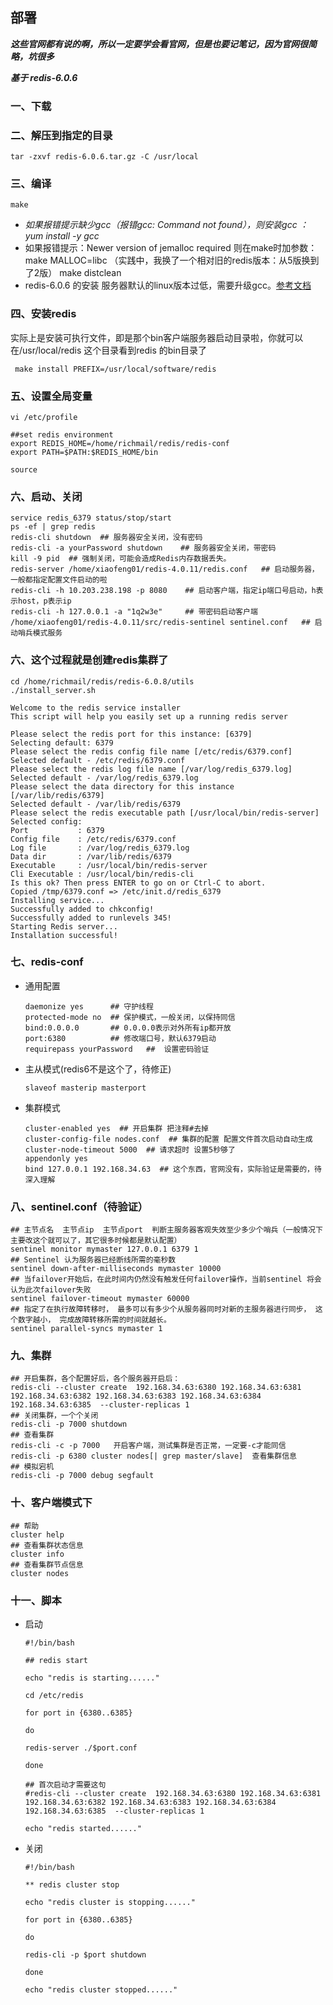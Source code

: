 ## 部署

***这些官网都有说的啊，所以一定要学会看官网，但是也要记笔记，因为官网很简略，坑很多***

***基于 redis-6.0.6***

### 一、下载

### 二、解压到指定的目录

```shell
tar -zxvf redis-6.0.6.tar.gz -C /usr/local
```

### 三、编译

```shell
make
```

* *如果报错提示缺少gcc（报错gcc: Command not found），则安装gcc ： yum install -y gcc*
* 如果报错提示：Newer version of jemalloc required 则在make时加参数：make MALLOC=libc （实践中，我换了一个相对旧的redis版本：从5版换到了2版）
      make distclean
* redis-6.0.6 的安装 服务器默认的linux版本过低，需要升级gcc。[参考文档](https://blog.csdn.net/u014539465/article/details/106650955?utm_medium=distribute.pc_relevant.none-task-blog-BlogCommendFromMachineLearnPai2-1.channel_param&depth_1-utm_source=distribute.pc_relevant.none-task-blog-BlogCommendFromMachineLearnPai2-1.channel_param)

### 四、安装redis

实际上是安装可执行文件，即是那个bin客户端服务器启动目录啦，你就可以在/usr/local/redis 这个目录看到redis 的bin目录了

```shell
 make install PREFIX=/usr/local/software/redis
```

### 五、设置全局变量

```shell
vi /etc/profile
```

```shell
##set redis environment
export REDIS_HOME=/home/richmail/redis/redis-conf
export PATH=$PATH:$REDIS_HOME/bin
```

```shell
source
```

### 六、启动、关闭

```shell
service redis_6379 status/stop/start
ps -ef | grep redis
redis-cli shutdown  ## 服务器安全关闭，没有密码
redis-cli -a yourPassword shutdown    ## 服务器安全关闭，带密码
kill -9 pid  ## 强制关闭，可能会造成Redis内存数据丢失。
redis-server /home/xiaofeng01/redis-4.0.11/redis.conf   ## 启动服务器，一般都指定配置文件启动的啦
redis-cli -h 10.203.238.198 -p 8080    ## 启动客户端，指定ip端口号启动，h表示host，p表示ip
redis-cli -h 127.0.0.1 -a "1q2w3e"     ## 带密码启动客户端
/home/xiaofeng01/redis-4.0.11/src/redis-sentinel sentinel.conf   ## 启动哨兵模式服务
```

### 六、这个过程就是创建redis集群了

```shell
cd /home/richmail/redis/redis-6.0.8/utils
./install_server.sh  
```

```shell
Welcome to the redis service installer
This script will help you easily set up a running redis server

Please select the redis port for this instance: [6379]
Selecting default: 6379
Please select the redis config file name [/etc/redis/6379.conf]
Selected default - /etc/redis/6379.conf
Please select the redis log file name [/var/log/redis_6379.log]
Selected default - /var/log/redis_6379.log
Please select the data directory for this instance [/var/lib/redis/6379]
Selected default - /var/lib/redis/6379
Please select the redis executable path [/usr/local/bin/redis-server]
Selected config:
Port           : 6379
Config file    : /etc/redis/6379.conf
Log file       : /var/log/redis_6379.log
Data dir       : /var/lib/redis/6379
Executable     : /usr/local/bin/redis-server
Cli Executable : /usr/local/bin/redis-cli
Is this ok? Then press ENTER to go on or Ctrl-C to abort.
Copied /tmp/6379.conf => /etc/init.d/redis_6379
Installing service...
Successfully added to chkconfig!
Successfully added to runlevels 345!
Starting Redis server...
Installation successful!
```

### 七、redis-conf

 * 通用配置

   ```shell
   daemonize yes      ## 守护线程
   protected-mode no  ## 保护模式，一般关闭，以保持同信
   bind:0.0.0.0       ## 0.0.0.0表示对外所有ip都开放
   port:6380          ## 修改端口号，默认6379启动
   requirepass yourPassword   ##  设置密码验证
   ```

* 主从模式(redis6不是这个了，待修正)

  ```shell
  slaveof masterip masterport
  ```

* 集群模式

  ```shell
  cluster-enabled yes  ## 开启集群 把注释#去掉
  cluster-config-file nodes.conf  ## 集群的配置 配置文件首次启动自动生成
  cluster-node-timeout 5000  ## 请求超时 设置5秒够了
  appendonly yes
  bind 127.0.0.1 192.168.34.63  ## 这个东西，官网没有，实际验证是需要的，待深入理解
  ```

### 八、sentinel.conf（待验证）

```shell
## 主节点名  主节点ip  主节点port  判断主服务器客观失效至少多少个哨兵（一般情况下主要改这个就可以了，其它很多时候都是默认配置）
sentinel monitor mymaster 127.0.0.1 6379 1         
## Sentinel 认为服务器已经断线所需的毫秒数
sentinel down-after-milliseconds mymaster 10000    
## 当failover开始后，在此时间内仍然没有触发任何failover操作，当前sentinel 将会认为此次failover失败
sentinel failover-timeout mymaster 60000           
## 指定了在执行故障转移时， 最多可以有多少个从服务器同时对新的主服务器进行同步， 这个数字越小， 完成故障转移所需的时间就越长。
sentinel parallel-syncs mymaster 1                 
```

### 九、集群

```shell
## 开启集群，各个配置好后，各个服务器开启后：
redis-cli --cluster create  192.168.34.63:6380 192.168.34.63:6381 192.168.34.63:6382 192.168.34.63:6383 192.168.34.63:6384 192.168.34.63:6385  --cluster-replicas 1
## 关闭集群，一个个关闭
redis-cli -p 7000 shutdown
## 查看集群
redis-cli -c -p 7000   开启客户端，测试集群是否正常，一定要-c才能同信
redis-cli -p 6380 cluster nodes[| grep master/slave]  查看集群信息
## 模拟宕机
redis-cli -p 7000 debug segfault
```

### 十、客户端模式下

```shell
## 帮助
cluster help
## 查看集群状态信息
cluster info
## 查看集群节点信息
cluster nodes
```

### 十一、脚本

* 启动

  ```shell
  #!/bin/bash
  
  ## redis start
  
  echo "redis is starting......"
  
  cd /etc/redis
  
  for port in {6380..6385}
  
  do
  
  redis-server ./$port.conf
  
  done
  
  ## 首次启动才需要这句
  #redis-cli --cluster create  192.168.34.63:6380 192.168.34.63:6381 192.168.34.63:6382 192.168.34.63:6383 192.168.34.63:6384 192.168.34.63:6385  --cluster-replicas 1
  
  echo "redis started......"
  ```

* 关闭

  ```shell
  #!/bin/bash
  
  ** redis cluster stop
  
  echo "redis cluster is stopping......"
  
  for port in {6380..6385}
  
  do
  
  redis-cli -p $port shutdown
  
  done
  
  echo "redis cluster stopped......"
  ```

  
